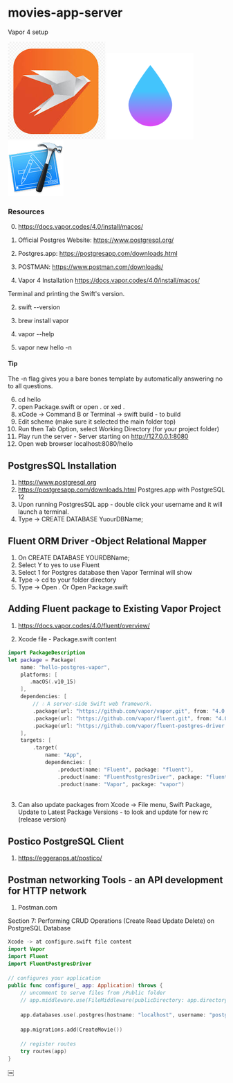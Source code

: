 # movies-app-server
Vapor 4 setup


![image of swift paper](https://github.com/rogerbay/image-public/blob/master/swiftUp-png.png)
![image of vapor](https://github.com/rogerbay/image-public/blob/master/vapordroplet.png)
![image of vapor](https://github.com/rogerbay/image-public/blob/master/xcode.png)


### Resources

0. https://docs.vapor.codes/4.0/install/macos/
1. Official Postgres Website: https://www.postgresql.org/
2. Postgres.app: https://postgresapp.com/downloads.html
3. POSTMAN: https://www.postman.com/downloads/


1. Vapor 4 Installation 
https://docs.vapor.codes/4.0/install/macos/

Terminal and printing the Swift's version.

2. swift --version

3. brew install vapor

4. vapor --help

5. vapor new hello -n

#### Tip
The -n flag gives you a bare bones template by automatically answering no to all questions.

6. cd hello 
7. open Package.swift or open . or xed . 
8. xCode -> Command B or Terminal -> swift build - to build
9. Edit scheme (make sure it selected the main folder top) 
10. Run then Tab Option, select Working Directory (for your project folder)
11. Play run the server - Server starting on http://127.0.0.1:8080
12. Open web browser localhost:8080/hello


## PostgresSQL Installation
1. https://www.postgresql.org
2. https://postgresapp.com/downloads.html Postgres.app with PostgreSQL 12
3. Upon running PostgresSQL app - double click your username and it will launch a terminal.
4. Type -> CREATE DATABASE YuourDBName;

## Fluent ORM Driver -Object Relational Mapper
1. On CREATE DATABASE YOURDBName;
2. Select Y to yes to use Fluent
3. Select 1 for Postgres database then Vapor Terminal will show
4. Type -> cd to your folder directory
5. Type -> Open .  Or Open Package.swift

## Adding Fluent package to Existing Vapor Project
1. https://docs.vapor.codes/4.0/fluent/overview/

2. Xcode file - Package.swift content

```swift
import PackageDescription
let package = Package(
    name: "hello-postgres-vapor",
    platforms: [
       .macOS(.v10_15)
    ],
    dependencies: [
        // 💧 A server-side Swift web framework.
        .package(url: "https://github.com/vapor/vapor.git", from: "4.0.0-rc"),
        .package(url: "https://github.com/vapor/fluent.git", from: "4.0.0-beta"),
        .package(url: "https://github.com/vapor/fluent-postgres-driver.git", from: "2.0.0-beta")
    ],
    targets: [
        .target(
            name: "App",
            dependencies: [
                .product(name: "Fluent", package: "fluent"),
                .product(name: "FluentPostgresDriver", package: "fluent-postgres-driver"),
                .product(name: "Vapor", package: "vapor")
                
```

3. Can also update packages from Xcode -> File menu, Swift Package, Update to Latest Package Versions - to look and update for new rc (release version)


## Postico PostgreSQL Client
1. https://eggerapps.at/postico/

## Postman networking Tools - an API development for HTTP network
1. Postman.com


Section 7: Performing CRUD Operations (Create Read Update Delete) on PostgreSQL Database

```swift
Xcode -> at configure.swift file content
import Vapor
import Fluent
import FluentPostgresDriver

// configures your application
public func configure(_ app: Application) throws {
    // uncomment to serve files from /Public folder
    // app.middleware.use(FileMiddleware(publicDirectory: app.directory.publicDirectory))

    app.databases.use(.postgres(hostname: "localhost", username: "postgres", password: "", database: "moviesdb"), as: .psql)
    
    app.migrations.add(CreateMovie())
    
    // register routes
    try routes(app)
}
```
￼

